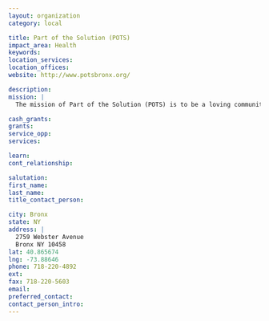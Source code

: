 ```yaml
---
layout: organization
category: local

title: Part of the Solution (POTS)
impact_area: Health
keywords: 
location_services: 
location_offices: 
website: http://www.potsbronx.org/

description: 
mission: |
  The mission of Part of the Solution (POTS) is to be a loving community in the Bronx that nourishes the basic needs and hungers of all who come to our door. The vision of Part of the Solution (POTS) is to serve as a needs-driven organization, using resources, referrals and networks to assist people in preparing for the next level of care or transition. We will continue to care for and nurture those who need our support on an ongoing basis, and POTS will always be a home where people can return for help if needed. 

cash_grants: 
grants: 
service_opp: 
services: 

learn: 
cont_relationship: 

salutation: 
first_name: 
last_name: 
title_contact_person: 

city: Bronx
state: NY
address: |
  2759 Webster Avenue  
  Bronx NY 10458
lat: 40.865674
lng: -73.88646
phone: 718-220-4892
ext: 
fax: 718-220-5603
email: 
preferred_contact: 
contact_person_intro: 
---
```

